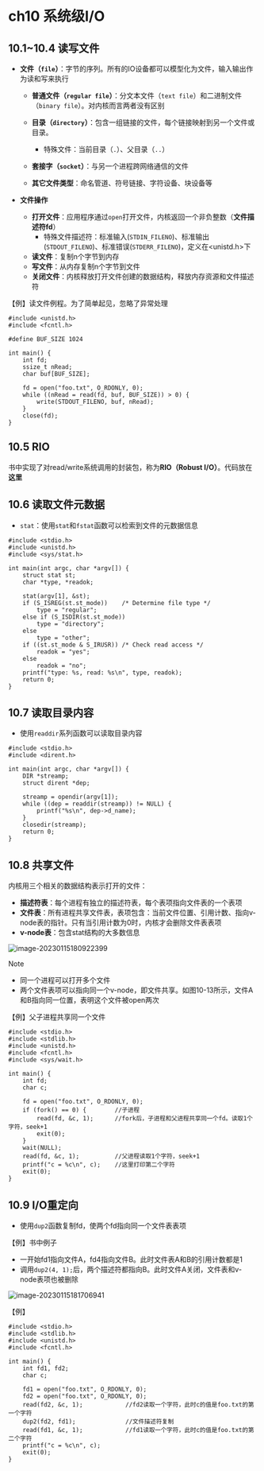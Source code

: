 # ch10 系统级I/O

## 10.1~10.4 读写文件

- **文件（`file`）**：字节的序列。所有的IO设备都可以模型化为文件，输入输出作为读和写来执行
  - **普通文件（`regular file`）**：分文本文件（`text file`）和二进制文件（`binary file`）。对内核而言两者没有区别
  - **目录（`directory`）**：包含一组链接的文件，每个链接映射到另一个文件或目录。
    - 特殊文件：当前目录（`.`）、父目录（`..`）

  - **套接字（`socket`）**：与另一个进程跨网络通信的文件
  - **其它文件类型**：命名管道、符号链接、字符设备、块设备等

- **文件操作**
  - **打开文件**：应用程序通过`open`打开文件，内核返回一个非负整数（**文件描述符fd**）
    - 特殊文件描述符：标准输入(`STDIN_FILENO`)、标准输出(`STDOUT_FILENO`)、标准错误(`STDERR_FILENO`)，定义在<unistd.h>下
  - **读文件**：复制n个字节到内存
  - **写文件**：从内存复制n个字节到文件
  - **关闭文件**：内核释放打开文件创建的数据结构，释放内存资源和文件描述符

【例】读文件例程。为了简单起见，忽略了异常处理

```clike
#include <unistd.h>
#include <fcntl.h>

#define BUF_SIZE 1024

int main() {
    int fd;
    ssize_t nRead;
    char buf[BUF_SIZE];

    fd = open("foo.txt", O_RDONLY, 0);
    while ((nRead = read(fd, buf, BUF_SIZE)) > 0) {
        write(STDOUT_FILENO, buf, nRead);
    }
    close(fd);
}
```

## 10.5 RIO

书中实现了对read/write系统调用的封装包，称为**RIO（Robust I/O）**。代码放在**这里**



## 10.6 读取文件元数据

- `stat`：使用`stat`和`fstat`函数可以检索到文件的元数据信息

```clike
#include <stdio.h>
#include <unistd.h>
#include <sys/stat.h>

int main(int argc, char *argv[]) {
    struct stat st;
    char *type, *readok;

    stat(argv[1], &st);
    if (S_ISREG(st.st_mode))    /* Determine file type */
        type = "regular";
    else if (S_ISDIR(st.st_mode))
        type = "directory";
    else
        type = "other";
    if ((st.st_mode & S_IRUSR)) /* Check read access */
        readok = "yes";
    else
        readok = "no";
    printf("type: %s, read: %s\n", type, readok);
    return 0;
}
```



## 10.7 读取目录内容

- 使用`readdir`系列函数可以读取目录内容

```clike
#include <stdio.h>
#include <dirent.h>

int main(int argc, char *argv[]) {
    DIR *streamp;
    struct dirent *dep;

    streamp = opendir(argv[1]);
    while ((dep = readdir(streamp)) != NULL) {
        printf("%s\n", dep->d_name);
    }
    closedir(streamp);
    return 0;
}
```



## 10.8 共享文件

内核用三个相关的数据结构表示打开的文件：

- **描述符表**：每个进程有独立的描述符表，每个表项指向文件表的一个表项
- **文件表**：所有进程共享文件表，表项包含：当前文件位置、引用计数、指向v-node表的指针。只有当引用计数为0时，内核才会删除文件表表项
- **v-node表**：包含stat结构的大多数信息

![image-20230115180922399](https://cdn.docjerry.top/csapp/image-20230115180922399.png)

> [!NOTE]
>
> - 同一个进程可以打开多个文件
> - 两个文件表项可以指向同一个v-node，即文件共享。如图10-13所示，文件A和B指向同一位置，表明这个文件被open两次

【例】父子进程共享同一个文件

```clike
#include <stdio.h>
#include <stdlib.h>
#include <unistd.h>
#include <fcntl.h>
#include <sys/wait.h>

int main() {
    int fd;
    char c;

    fd = open("foo.txt", O_RDONLY, 0);
    if (fork() == 0) {        //子进程
        read(fd, &c, 1);      //fork后，子进程和父进程共享同一个fd。读取1个字符，seek+1
        exit(0);
    }
    wait(NULL);
    read(fd, &c, 1);          //父进程读取1个字符，seek+1
    printf("c = %c\n", c);    //这里打印第二个字符
    exit(0);
}
```



## 10.9 I/O重定向

- 使用`dup2`函数复制fd，使两个fd指向同一个文件表表项

【例】书中例子

- 一开始fd1指向文件A，fd4指向文件B。此时文件表A和B的引用计数都是1
- 调用`dup2(4, 1);`后，两个描述符都指向B。此时文件A关闭，文件表和v-node表项也被删除

![image-20230115181706941](https://cdn.docjerry.top/csapp/image-20230115181706941.png)

【例】

```clike
#include <stdio.h>
#include <stdlib.h>
#include <unistd.h>
#include <fcntl.h>

int main() {
    int fd1, fd2;
    char c;

    fd1 = open("foo.txt", O_RDONLY, 0);
    fd2 = open("foo.txt", O_RDONLY, 0);
    read(fd2, &c, 1);            //fd2读取一个字符，此时c的值是foo.txt的第一个字符
    dup2(fd2, fd1);              //文件描述符复制
    read(fd1, &c, 1);            //fd1读取一个字符，此时c的值是foo.txt的第二个字符
    printf("c = %c\n", c);
    exit(0);
}
```